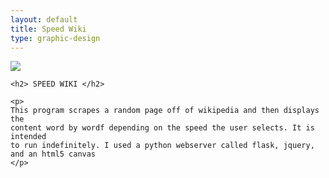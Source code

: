 ```yaml
---
layout: default 
title: Speed Wiki
type: graphic-design
---
```


<div class="center-image"> <img src="{{ site.baseurl }}/media/images/swiki.gif"
/> </div>

<div class="text-content">

    <h2> SPEED WIKI </h2>

    <p>
    This program scrapes a random page off of wikipedia and then displays the
    content word by wordf depending on the speed the user selects. It is intended
    to run indefinitely. I used a python webserver called flask, jquery, and an html5 canvas
    </p>

</div>
